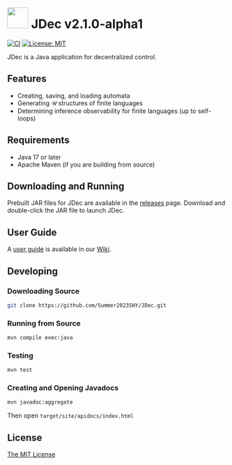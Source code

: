 # <img src="logo.png" width="48"> JDec v2.1.0-alpha1

[![CI](https://github.com/Summer2023SHY/JDec/actions/workflows/ci.yml/badge.svg)](https://github.com/Summer2023SHY/JDec/actions/workflows/ci.yml) [![License: MIT](https://img.shields.io/badge/License-MIT-yellow.svg)](./LICENSE)

JDec is a Java application for decentralized control.

## Features

- Creating, saving, and loading automata
- Generating $\mathcal{U}$ structures of finite languages
- Determining inference observability for finite languages (up to self-loops)

## Requirements

- Java 17 or later
- Apache Maven (if you are building from source)

## Downloading and Running

Prebuilt JAR files for JDec are available in the [releases](https://github.com/Summer2023SHY/JDec/releases) page.
Download and double-click the JAR file to launch JDec.

## User Guide

A [user guide](https://github.com/Summer2023SHY/JDec/wiki/User_Guide) is available in our [Wiki](https://github.com/Summer2023SHY/JDec/wiki/).

## Developing

### Downloading Source

```bash
git clone https://github.com/Summer2023SHY/JDec.git
```

### Running from Source

```bash
mvn compile exec:java
```

### Testing

```bash
mvn test
```

### Creating and Opening Javadocs

```bash
mvn javadoc:aggregate
```

Then open `target/site/apidocs/index.html`

## License

[The MIT License](./LICENSE)
